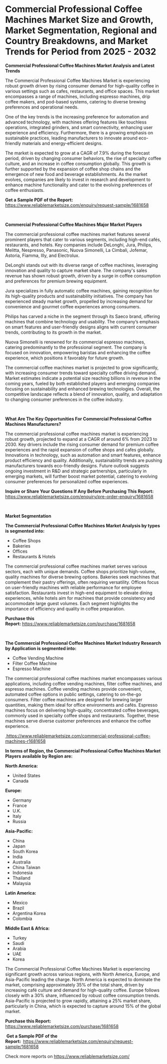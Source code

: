 <p><h1>Commercial Professional Coffee Machines Market Size and Growth, Market Segmentation, Regional and Country Breakdowns, and Market Trends for Period from 2025 -  2032</h1></p><p><strong>Commercial Professional Coffee Machines Market Analysis and Latest Trends</strong></p>
<p><p>The Commercial Professional Coffee Machines Market is experiencing robust growth driven by rising consumer demand for high-quality coffee in various settings such as cafes, restaurants, and office spaces. This market encompasses a range of machines, including espresso machines, drip coffee makers, and pod-based systems, catering to diverse brewing preferences and operational needs. </p><p>One of the key trends is the increasing preference for automation and advanced technology, with machines offering features like touchless operations, integrated grinders, and smart connectivity, enhancing user experience and efficiency. Furthermore, there is a growing emphasis on sustainable practices, leading manufacturers to innovate around eco-friendly materials and energy-efficient designs.</p><p>The market is expected to grow at a CAGR of 7.9% during the forecast period, driven by changing consumer behaviors, the rise of specialty coffee culture, and an increase in coffee consumption globally. This growth is further supported by the expansion of coffee shop chains and the emergence of new food and beverage establishments. As the market evolves, companies are likely to invest in research and development to enhance machine functionality and cater to the evolving preferences of coffee enthusiasts.</p></p>
<p><strong>Get a Sample PDF of the Report:&nbsp;</strong> <a href="https://www.reliablemarketsize.com/enquiry/request-sample/1681658?utm_campaign=2442&utm_medium=2&utm_source=Github&utm_content=ia&utm_term=24032025&utm_id=commercial-professional-coffee-machines">https://www.reliablemarketsize.com/enquiry/request-sample/1681658</a></p>
<p>&nbsp;</p>
<p><strong>Commercial Professional Coffee Machines Major Market Players</strong></p>
<p><p>The commercial professional coffee machines market features several prominent players that cater to various segments, including high-end cafés, restaurants, and hotels. Key companies include DeLonghi, Jura, Philips, Melitta, Nespresso, Panasonic, Nuova Simonelli, La Cimbali, Jofemar, Astoria, Fiamma, Illy, and Electrolux.</p><p>DeLonghi stands out with its diverse range of coffee machines, leveraging innovation and quality to capture market share. The company's sales revenue has shown robust growth, driven by a surge in coffee consumption and preferences for premium brewing equipment.</p><p>Jura specializes in fully automatic coffee machines, gaining recognition for its high-quality products and sustainability initiatives. The company has experienced steady market growth, propelled by increasing demand for convenience and gourmet coffee experiences among consumers.</p><p>Philips has carved a niche in the segment through its Saeco brand, offering machines that combine technology and usability. The company’s emphasis on smart features and user-friendly designs aligns with current consumer trends, contributing to its growth in the market.</p><p>Nuova Simonelli is renowned for its commercial espresso machines, catering predominantly to the professional segment. The company is focused on innovation, empowering baristas and enhancing the coffee experience, which positions it favorably for future growth.</p><p>The commercial coffee machines market is projected to grow significantly, with increasing consumer trends toward specialty coffee driving demand. Market estimates indicate a potential size reaching billions in revenue in the coming years, fueled by both established players and emerging companies focusing on sustainability and enhanced brewing technologies. Overall, the competitive landscape reflects a blend of innovation, quality, and adaptation to changing consumer preferences in the coffee industry.</p></p>
<p>&nbsp;</p>
<p><strong>What Are The Key Opportunities For Commercial Professional Coffee Machines Manufacturers?</strong></p>
<p><p>The commercial professional coffee machines market is experiencing robust growth, projected to expand at a CAGR of around 6% from 2023 to 2030. Key drivers include the rising consumer demand for premium coffee experiences and the rapid expansion of coffee shops and cafes globally. Innovations in technology, such as automation and smart features, enhance product efficiency and quality. Additionally, sustainability trends are pushing manufacturers towards eco-friendly designs. Future outlook suggests ongoing investment in R&D and strategic partnerships, particularly in emerging markets, will further boost market potential, catering to evolving consumer preferences for personalized coffee experiences.</p></p>
<p><strong>Inquire or Share Your Questions If Any Before Purchasing This Report:</strong> <a href="https://www.reliablemarketsize.com/enquiry/pre-order-enquiry/1681658?utm_campaign=2442&utm_medium=2&utm_source=Github&utm_content=ia&utm_term=24032025&utm_id=commercial-professional-coffee-machines">https://www.reliablemarketsize.com/enquiry/pre-order-enquiry/1681658</a></p>
<p>&nbsp;</p>
<p><strong>Market Segmentation</strong></p>
<p><strong>The Commercial Professional Coffee Machines Market Analysis by types is segmented into:</strong></p>
<p><ul><li>Coffee Shops</li><li>Bakeries</li><li>Offices</li><li>Restaurants & Hotels</li></ul></p>
<p><p>The commercial professional coffee machines market serves various sectors, each with unique demands. Coffee shops prioritize high-volume, quality machines for diverse brewing options. Bakeries seek machines that complement their pastry offerings, often requiring versatility. Offices focus on user-friendly machines with reliable performance for employee satisfaction. Restaurants invest in high-end equipment to elevate dining experiences, while hotels aim for machines that provide consistency and accommodate large guest volumes. Each segment highlights the importance of efficiency and quality in coffee preparation.</p></p>
<p><strong>Purchase this Report:&nbsp;</strong><a href="https://www.reliablemarketsize.com/purchase/1681658?utm_campaign=2442&utm_medium=2&utm_source=Github&utm_content=ia&utm_term=24032025&utm_id=commercial-professional-coffee-machines">https://www.reliablemarketsize.com/purchase/1681658</a></p>
<p>&nbsp;</p>
<p><strong>The Commercial Professional Coffee Machines Market Industry Research by Application is segmented into:</strong></p>
<p><ul><li>Coffee Vending Machine</li><li>Filter Coffee Machine</li><li>Espresso Machine</li></ul></p>
<p><p>The commercial professional coffee machines market encompasses various applications, including coffee vending machines, filter coffee machines, and espresso machines. Coffee vending machines provide convenient, automated coffee options in public settings, catering to on-the-go consumers. Filter coffee machines are designed for brewing larger quantities, making them ideal for office environments and cafés. Espresso machines focus on delivering high-quality, concentrated coffee beverages, commonly used in specialty coffee shops and restaurants. Together, these machines serve diverse customer preferences and enhance the coffee experience.</p></p>
<p><a href="https://www.reliablemarketsize.com/commercial-professional-coffee-machines-r1681658?utm_campaign=2442&utm_medium=2&utm_source=Github&utm_content=ia&utm_term=24032025&utm_id=commercial-professional-coffee-machines">&nbsp;https://www.reliablemarketsize.com/commercial-professional-coffee-machines-r1681658</a></p>
<p><strong>In terms of Region, the Commercial Professional Coffee Machines Market Players available by Region are:</strong></p>
<p>
    <p> <strong> North America: </strong>
        <ul>
            <li>United States</li>
            <li>Canada</li>
        </ul>
        </p> 
    <p> <strong> Europe: </strong>
        <ul>
            <li>Germany</li>
            <li>France</li>
            <li>U.K.</li>
            <li>Italy</li>
            <li>Russia</li>
        </ul>
        </p> 
    <p> <strong> Asia-Pacific: </strong>
        <ul>
            <li>China</li>
            <li>Japan</li>
            <li>South Korea</li>
            <li>India</li>
            <li>Australia</li>
            <li>China Taiwan</li>
            <li>Indonesia</li>
            <li>Thailand</li>
            <li>Malaysia</li>
        </ul>
        </p> 
    <p> <strong> Latin America: </strong>
        <ul>
            <li>Mexico</li>
            <li>Brazil</li>
            <li>Argentina Korea</li>
            <li>Colombia</li>
        </ul>
        </p> 
    <p> <strong> Middle East & Africa: </strong>
        <ul>
            <li>Turkey</li>
            <li>Saudi</li>
            <li>Arabia</li>
            <li>UAE</li>
            <li>Korea</li>
        </ul>
    </p>
    </p>
<p><p>The Commercial Professional Coffee Machines Market is experiencing significant growth across various regions, with North America, Europe, and Asia-Pacific leading the charge. North America is expected to dominate the market, comprising approximately 35% of the total share, driven by increasing café culture and demand for high-quality coffee. Europe follows closely with a 30% share, influenced by robust coffee consumption trends. Asia-Pacific is projected to grow rapidly, attaining a 25% market share, particularly in China, which is expected to capture around 15% of the global market.</p></p>
<p><strong>Purchase this Report: </strong><a href="https://www.reliablemarketsize.com/purchase/1681658?utm_campaign=2442&utm_medium=2&utm_source=Github&utm_content=ia&utm_term=24032025&utm_id=commercial-professional-coffee-machines">https://www.reliablemarketsize.com/purchase/1681658</a></p>
<p>&nbsp;<strong>Get a Sample PDF of the Report:&nbsp;&nbsp;</strong><a href="https://www.reliablemarketsize.com/enquiry/request-sample/1681658?utm_campaign=2442&utm_medium=2&utm_source=Github&utm_content=ia&utm_term=24032025&utm_id=commercial-professional-coffee-machines">https://www.reliablemarketsize.com/enquiry/request-sample/1681658</a></p>
<p><strong></strong></p>
<p>Check more reports on <a href="https://www.reliablemarketsize.com/?utm_campaign=2442&utm_medium=2&utm_source=Github&utm_content=ia&utm_term=24032025&utm_id=commercial-professional-coffee-machines">https://www.reliablemarketsize.com/</a></p>
